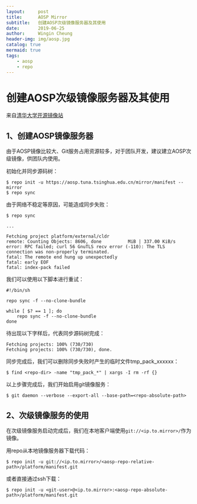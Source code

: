 ```yaml
---
layout:     post
title:      AOSP Mirror
subtitle:   创建AOSP次级镜像服务器及其使用
date:       2019-06-25
author:     Wingin Cheung
header-img: img/aosp.jpg
catalog: true
mermaid: true
tags:
    - aosp
    - repo
---
```


# 创建AOSP次级镜像服务器及其使用

来自[清华大学开源镜像站](https://mirrors.tuna.tsinghua.edu.cn/help/AOSP/)



## 1、创建AOSP镜像服务器

由于AOSP镜像比较大、Git服务占用资源较多，对于团队开发，建议建立AOSP次级镜像，供团队内使用。

初始化并同步源码树：

```shell
$ repo init -u https://aosp.tuna.tsinghua.edu.cn/mirror/manifest --mirror
$ repo sync
```

由于网络不稳定等原因，可能造成同步失败：

```shell
$ repo sync

...

Fetching project platform/external/cldr
remote: Counting Objects: 8606, done          MiB | 337.00 KiB/s
error: RPC failed; curl 56 GnuTLS recv error (-110): The TLS connection was non-properly terminated.
fatal: The remote end hung up unexpectedly
fatal: early EOF
fatal: index-pack failed
```

我们可以使用以下脚本进行重试：

```shell
#!/bin/sh

repo sync -f --no-clone-bundle

while [ $? == 1 ]; do
    repo sync -f --no-clone-bundle
done
```

待出现以下字样后，代表同步源码树完成：

```shell
Fetching projects: 100% (730/730)
Fetching projects: 100% (730/730), done.
```

同步完成后，我们可以删除同步失败时产生的临时文件tmp_pack_xxxxxx：

```shell
$ find <repo-dir> -name "tmp_pack_*" | xargs -I rm -rf {}
```

以上步骤完成后，我们开始启用git镜像服务：

```shell
$ git daemon --verbose --export-all --base-path=<repo-absolute-path>
```

## 2、次级镜像服务的使用

在次级镜像服务启动完成后，我们在本地客户端使用`git://<ip.to.mirror>/`作为镜像。

用repo从本地镜像服务器下载代码：

```shell
$ repo init -u git://<ip.to.mirror>/<aosp-repo-relative-path>/platform/manifest.git
```

或者直接通过ssh下载：

```shell
$ repo init -u <git-user>@<ip.to.mirror>:<aosp-repo-absolute-path>/platform/manifest.git
```
